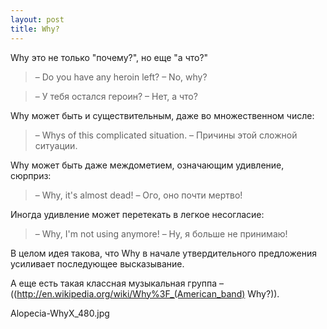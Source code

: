 ```yaml
---
layout: post
title: Why?
---
```

Why это не только "почему?", но еще "а что?"

> – Do you have any heroin left?
> – No, why?

> – У тебя остался героин?
> – Нет, а что?

Why может быть и существительным, даже во множественном числе:

> – Whys of this complicated situation.
> – Причины этой сложной ситуации.

Why может быть даже междометием, означающим удивление, сюрприз:

> – Why, it's almost dead!
> – Ого, оно почти мертво!

Иногда удивление может перетекать в легкое несогласие:

> – Why, I'm not using anymore!
> – Ну, я больше не принимаю!

В целом идея такова, что Why в начале утвердительного предложения усиливает последующее высказывание.

А еще есть такая классная музыкальная группа – ((http://en.wikipedia.org/wiki/Why%3F_(American_band) Why?)).

Alopecia-WhyX_480.jpg

